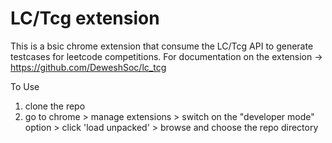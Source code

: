 # LC/Tcg extension
This is a bsic chrome extension that consume the LC/Tcg API to generate testcases for leetcode competitions.
For documentation on the extension -> https://github.com/DeweshSoc/lc_tcg



To Use
1) clone the repo
2) go to chrome > manage extensions > switch on the "developer mode" option > click 'load unpacked' > browse and choose the repo directory
